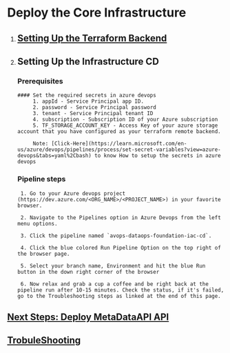# Deploy the Core Infrastructure

1. ## [Setting Up the Terraform Backend](../../../core-infrastructure/terraform/root/README.md)

2. ## Setting Up the Infrastructure CD

    ### Prerequisites
       #### Set the required secrets in azure devops
            1. appId - Service Principal app ID.
            2. password - Service Principal password
            3. tenant - Service Principal tenant ID
            4. subscription - Subscription ID of your Azure subscription
            5. TF_STORAGE_ACCOUNT_KEY - Access Key of your azure storage account that you have configured as your terraform remote backend. 

            Note: [Click-Here](https://learn.microsoft.com/en-us/azure/devops/pipelines/process/set-secret-variables?view=azure-devops&tabs=yaml%2Cbash) to know How to setup the secrets in azure devops

    ### Pipeline steps

        1. Go to your Azure devops project (https://dev.azure.com/<ORG_NAME>/<PROJECT_NAME>) in your favorite browser.

        2. Navigate to the Pipelines option in Azure Devops from the left menu options.

        3. Click the pipeline named `avops-dataops-foundation-iac-cd`.

        4. Click the blue colored Run Pipeline Option on the top right of the browser page.

        5. Select your branch name, Environment and hit the blue Run button in the down right corner of the browser

        6. Now relax and grab a cup a coffee and be right back at the pipeline run after 10-15 minutes. Check the status, if it's failed, go to the Troubleshooting steps as linked at the end of this page.

## [Next Steps: Deploy MetaDataAPI API](../MetaDataAPI/MetaDataAPIDeploy.md)

## [TrobuleShooting](TroubleShooting.md)